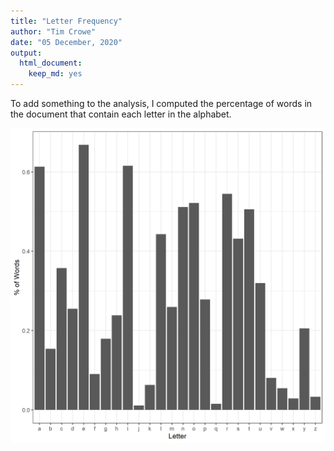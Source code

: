 ```yaml
---
title: "Letter Frequency"
author: "Tim Crowe"
date: "05 December, 2020"
output:
  html_document:
    keep_md: yes
---
```


To add something to the analysis, I computed the percentage of words in the document that contain each letter in the alphabet.

![*Fig. 1* A barchart of the proportion of words that contain each letter](letters.png)
